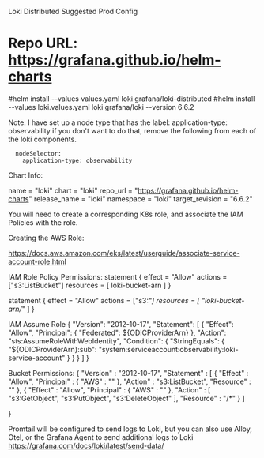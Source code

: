 Loki Distributed Suggested Prod Config  

# Repo URL: https://grafana.github.io/helm-charts
#helm install --values values.yaml loki grafana/loki-distributed
#helm install --values loki.values.yaml loki grafana/loki --version 6.6.2

Note: 
I have set up a node type that has the label: 
application-type: observability 
if you don't want to do that, remove the following from each of the loki components. 

```  
  nodeSelector:
    application-type: observability
``` 

Chart Info: 

  name             = "loki"
  chart            = "loki"
  repo_url         = "https://grafana.github.io/helm-charts"
  release_name     = "loki"
  namespace        = "loki"
  target_revision = "6.6.2"


You will need to create a corresponding K8s role, and associate the IAM Policies with the role. 

Creating the AWS Role: 

https://docs.aws.amazon.com/eks/latest/userguide/associate-service-account-role.html

IAM Role Policy Permissions:
  statement {
    effect  = "Allow"
    actions = ["s3:ListBucket"]
    resources = [
      loki-bucket-arn
    ]
  }

  statement {
    effect  = "Allow"
    actions = ["s3:*"]
    resources = [
      "loki-bucket-arn/*"
    ]
  }


IAM Assume Role 
{
    "Version": "2012-10-17",
    "Statement": [
      {
        "Effect": "Allow",
        "Principal": {
          "Federated": ${ODICProviderArn}
        },
        "Action": "sts:AssumeRoleWithWebIdentity",
        "Condition": {
          "StringEquals": {
            "${ODICProviderArn}:sub": "system:serviceaccount:observability:loki-service-account"
          }
        }
      }
    ]
}


Bucket Permissions: 
{
    "Version" : "2012-10-17",
    "Statement" : [
      {
        "Effect" : "Allow",
        "Principal" : {
          "AWS" : "<loki-role-arn>"
        },
        "Action" : "s3:ListBucket",
        "Resource" : "<loki-bucket-arn>"
      },
      {
        "Effect" : "Allow",
        "Principal" : {
          "AWS" : "<loki-role-arn>"
        },
        "Action" : [
          "s3:GetObject",
          "s3:PutObject",
          "s3:DeleteObject"
        ],
        "Resource" : "<loki-bucket-arn>/*"
      }
    ]

  }


Promtail will be configured to send logs to Loki, but you can also use Alloy, Otel, or the Grafana Agent to send additional logs to Loki 
https://grafana.com/docs/loki/latest/send-data/
